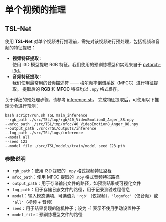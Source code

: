 # 单个视频的推理

## TSL-Net

使用 **TSL-Net** 对单个视频进行推理前，需先对该视频进行预处理，包括视频和音频的特征提取：
- **视频特征提取**：  
  使用 I3D 模型提取 RGB 特征。我们使用的预训练模型和实现来自于 [pytorch-i3d](https://github.com/piergiaj/pytorch-i3d)。
- **音频特征提取**：  
  我们使用最常用的音频描述符 —— 梅尔频率倒谱系数（MFCC）进行特征提取。
提取后的 **RGB** 和 **MFCC** 特征均以 `.npy` 格式保存。

关于详细的预处理步骤，请参考 [inference.sh](../../src/TSL/inference.sh)。
完成特征提取后，可使用以下推理命令进行预测：

~~~
bash script/run.sh TSL main_inference
--rgb_path ./src/TSL/tmp/rgb/40_VideoEmotion8_Anger_88.npy
--mfcc_path ./src/TSL/tmp/mfcc/40_VideoEmotion8_Anger_88.npy
--output_path ./src/TSL/outputs/inference
--log_path ./src/TSL/logs/inference
--modal all
--seed 123
--model_file ./src/TSL/models/train/model_seed_123.pth
~~~


### 参数说明

- `rgb_path`：使用 I3D 提取的 `.npy` 格式视频特征路径  
- `mfcc_path`：使用 MFCC 提取的 `.npy` 格式音频特征路径  
- `output_path`：用于存储输出文件的路径，如预测结果或可视化文件  
- `log_path`：用于存储日志文件的路径，用于记录测试过程信息  
- `modal`：输入模态选项。可选值为 `'rgb'`（仅视频）、`'logmfcc'`（仅音频）或 `'all'`（视频 + 音频）  
- `seed`：用于结果复现的随机种子；设为 -1 表示不使用手动设置种子  
- `model_file`：预训练模型文件的路径
